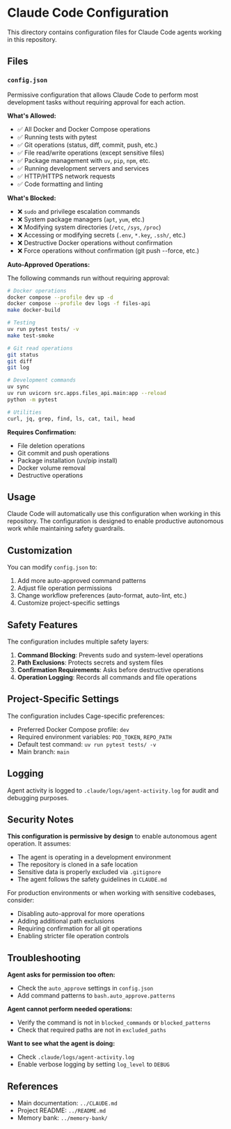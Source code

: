 # Claude Code Configuration

This directory contains configuration files for Claude Code agents working in this repository.

## Files

### `config.json`

Permissive configuration that allows Claude Code to perform most development tasks without requiring approval for each action.

**What's Allowed:**

- ✅ All Docker and Docker Compose operations
- ✅ Running tests with pytest
- ✅ Git operations (status, diff, commit, push, etc.)
- ✅ File read/write operations (except sensitive files)
- ✅ Package management with `uv`, `pip`, `npm`, etc.
- ✅ Running development servers and services
- ✅ HTTP/HTTPS network requests
- ✅ Code formatting and linting

**What's Blocked:**

- ❌ `sudo` and privilege escalation commands
- ❌ System package managers (`apt`, `yum`, etc.)
- ❌ Modifying system directories (`/etc`, `/sys`, `/proc`)
- ❌ Accessing or modifying secrets (`.env`, `*.key`, `.ssh/`, etc.)
- ❌ Destructive Docker operations without confirmation
- ❌ Force operations without confirmation (git push --force, etc.)

**Auto-Approved Operations:**

The following commands run without requiring approval:

```bash
# Docker operations
docker compose --profile dev up -d
docker compose --profile dev logs -f files-api
make docker-build

# Testing
uv run pytest tests/ -v
make test-smoke

# Git read operations
git status
git diff
git log

# Development commands
uv sync
uv run uvicorn src.apps.files_api.main:app --reload
python -m pytest

# Utilities
curl, jq, grep, find, ls, cat, tail, head
```

**Requires Confirmation:**

- File deletion operations
- Git commit and push operations
- Package installation (uv/pip install)
- Docker volume removal
- Destructive operations

## Usage

Claude Code will automatically use this configuration when working in this repository. The configuration is designed to enable productive autonomous work while maintaining safety guardrails.

## Customization

You can modify `config.json` to:

1. Add more auto-approved command patterns
2. Adjust file operation permissions
3. Change workflow preferences (auto-format, auto-lint, etc.)
4. Customize project-specific settings

## Safety Features

The configuration includes multiple safety layers:

1. **Command Blocking**: Prevents sudo and system-level operations
2. **Path Exclusions**: Protects secrets and system files
3. **Confirmation Requirements**: Asks before destructive operations
4. **Operation Logging**: Records all commands and file operations

## Project-Specific Settings

The configuration includes Cage-specific preferences:

- Preferred Docker Compose profile: `dev`
- Required environment variables: `POD_TOKEN`, `REPO_PATH`
- Default test command: `uv run pytest tests/ -v`
- Main branch: `main`

## Logging

Agent activity is logged to `.claude/logs/agent-activity.log` for audit and debugging purposes.

## Security Notes

**This configuration is permissive by design** to enable autonomous agent operation. It assumes:

- The agent is operating in a development environment
- The repository is cloned in a safe location
- Sensitive data is properly excluded via `.gitignore`
- The agent follows the safety guidelines in `CLAUDE.md`

For production environments or when working with sensitive codebases, consider:

- Disabling auto-approval for more operations
- Adding additional path exclusions
- Requiring confirmation for all git operations
- Enabling stricter file operation controls

## Troubleshooting

**Agent asks for permission too often:**
- Check the `auto_approve` settings in `config.json`
- Add command patterns to `bash.auto_approve.patterns`

**Agent cannot perform needed operations:**
- Verify the command is not in `blocked_commands` or `blocked_patterns`
- Check that required paths are not in `excluded_paths`

**Want to see what the agent is doing:**
- Check `.claude/logs/agent-activity.log`
- Enable verbose logging by setting `log_level` to `DEBUG`

## References

- Main documentation: `../CLAUDE.md`
- Project README: `../README.md`
- Memory bank: `../memory-bank/`
